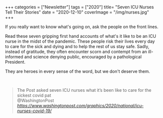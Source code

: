 +++
categories = ["Newsletter"]
tags = ["2020"]
title= "Seven ICU Nurses Tell Their Stories"
date = "2020-12-10"
coverImage = "/img/nurses.jpg"
+++

If you really want to know what's going on, ask the people on the front lines.

<!--more-->

Read these seven gripping first hand accounts of what's it like to be an ICU nurse in the midst of the pandemic. These people risk their lives every day to care for the sick and dying and to help the rest of us stay safe. Sadly, instead of gratitude, they often encounter scorn and contempt from an ill-informed and science denying public, encouraged by a pathological President.

They are heroes in every sense of the word, but we don't deserve them.

<br>

<blockquote class="quoteback" darkmode="" data-title="What%20seven%20ICU%20nurses%20want%20you%20to%20know%20about%20the%20battle%20against%20covid-19" data-author="@WashingtonPost" cite="https://www.washingtonpost.com/graphics/2020/national/icu-nurses-covid-19/">
                      The Post asked seven ICU nurses what it’s been like to care for the sickest covid pat
                      <footer>@WashingtonPost <cite><a href="https://www.washingtonpost.com/graphics/2020/national/icu-nurses-covid-19/">https://www.washingtonpost.com/graphics/2020/national/icu-nurses-covid-19/</a></cite></footer>
                      </blockquote>
                      <script note="" src="https://cdn.jsdelivr.net/gh/Blogger-Peer-Review/quotebacks@1/quoteback.js"></script>

